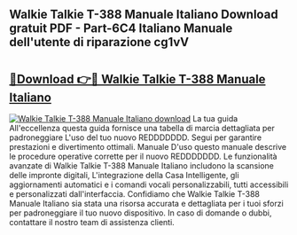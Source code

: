 ## Walkie Talkie T-388 Manuale Italiano Download gratuit PDF - Part-6C4 Italiano Manuale dell'utente di riparazione cg1vV

# <h2><a href="http://dfbivmh.blite.top/?on=Walkie+Talkie+T-388+Manuale+Italiano">🔗Download 👉🔴 Walkie Talkie T-388 Manuale Italiano</a></h2>

[![Walkie Talkie T-388 Manuale Italiano download](https://i.imgur.com/lujVjoI.png)](http://dfbivmh.blite.top/?on=Walkie+Talkie+T-388+Manuale+Italiano)
La tua guida All'eccellenza questa guida fornisce una tabella di marcia dettagliata per padroneggiare L'uso del tuo nuovo REDDDDDDD. Segui per garantire prestazioni e divertimento ottimali. Manuale D'uso questo manuale descrive le procedure operative corrette per il nuovo REDDDDDDD. Le funzionalità avanzate di Walkie Talkie T-388 Manuale Italiano includono la scansione delle impronte digitali, L'integrazione della Casa Intelligente, gli aggiornamenti automatici e i comandi vocali personalizzabili, tutti accessibili e personalizzati dall'interfaccia. Confidiamo che Walkie Talkie T-388 Manuale Italiano sia stata una risorsa accurata e dettagliata per i tuoi sforzi per padroneggiare il tuo nuovo dispositivo. In caso di domande o dubbi, contattare il nostro team di assistenza clienti.
